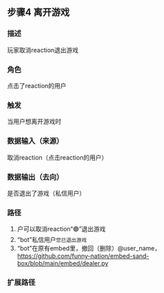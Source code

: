 ## 步骤4 离开游戏
### 描述

玩家取消reaction退出游戏

### 角色

点击了reaction的用户

### 触发

当用户想离开游戏时

### 数据输入（来源）

取消reaction（点击reaction的用户）

### 数据输出（去向）

是否退出了游戏（私信用户）

### 路径

1. 户可以取消reaction“🟣”退出游戏
2. “bot”私信用户```您已退出游戏```
3. “bot”在原有embed里，撤回（删除）@user_name，https://github.com/funny-nation/embed-sand-box/blob/main/embed/dealer.py

### 扩展路径
